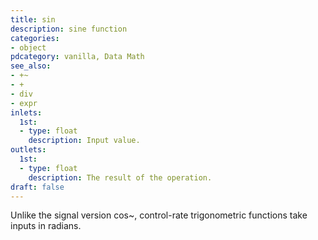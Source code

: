 ```yaml
---
title: sin
description: sine function
categories:
- object
pdcategory: vanilla, Data Math
see_also:
- +~
- +
- div
- expr
inlets:
  1st:
  - type: float
    description: Input value.
outlets:
  1st:
  - type: float
    description: The result of the operation.
draft: false
---
```

Unlike the signal version cos~, control-rate trigonometric functions take inputs in radians.
